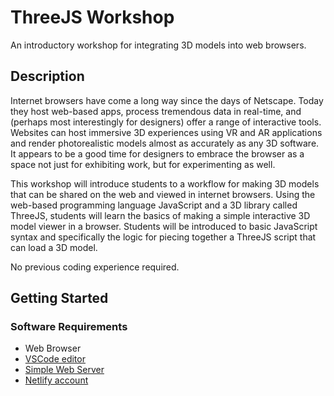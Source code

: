 # ThreeJS Workshop

An introductory workshop for integrating 3D models into web browsers.

## Description

Internet browsers have come a long way since the days of Netscape. Today they host web-based apps, process tremendous data in real-time, and (perhaps most interestingly for designers) offer a range of interactive tools. Websites can host immersive 3D experiences using VR and AR applications and render photorealistic models almost as accurately as any 3D software. It appears to be a good time for designers to embrace the browser as a space not just for exhibiting work, but for experimenting as well.

This workshop will introduce students to a workflow for making 3D models that can be shared on the web and viewed in internet browsers. Using the web-based programming language JavaScript and a 3D library called ThreeJS, students will learn the basics of making a simple interactive 3D model viewer in a browser. Students will be introduced to basic JavaScript syntax and specifically the logic for piecing together a ThreeJS script that can load a 3D model.

No previous coding experience required.

## Getting Started

### Software Requirements

* Web Browser
* [VSCode editor](https://code.visualstudio.com/download)
* [Simple Web Server](https://simplewebserver.org/)
* [Netlify account](https://app.netlify.com/signup)